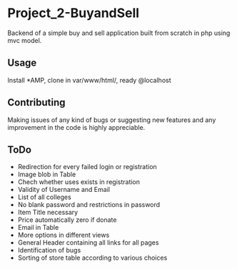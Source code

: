 # Project_2-BuyandSell
Backend of a simple buy and sell application built from scratch in php using mvc model.

## Usage
Install *AMP, clone in var/www/html/, ready @localhost

## Contributing
Making issues of any kind of bugs or suggesting new features and any improvement in the code is highly appreciable.

## ToDo
* Redirection for every failed login or registration
* Image blob in Table
* Chech whether uses exists in registration
* Validity of Username and Email
* List of all colleges
* No blank password and restrictions in password
* Item Title necessary
* Price automatically zero if donate
* Email in Table
* More options in different views
* General Header containing all links for all pages
* Identification of bugs 
* Sorting of store table according to various choices
